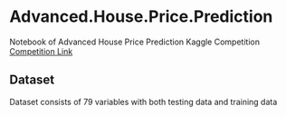 # Advanced.House.Price.Prediction
Notebook of Advanced House Price Prediction Kaggle Competition </br>
[Competition Link](https://www.kaggle.com/c/house-prices-advanced-regression-techniques)
## Dataset
Dataset consists of 79 variables with both testing data and training data
